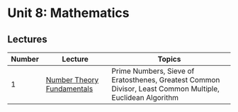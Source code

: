 # Unit 8: Mathematics

## Lectures
| Number     | Lecture | Topics
| ----------- | ----------- |---------
| 1      | [Number Theory Fundamentals](https://github.com/CPCFI-org/lectures/tree/main/8-Mathematics/Lecture-1-Number-Theory-Fundamentals)  | Prime Numbers, Sieve of Eratosthenes, Greatest Common Divisor, Least Common Multiple, Euclidean Algorithm

